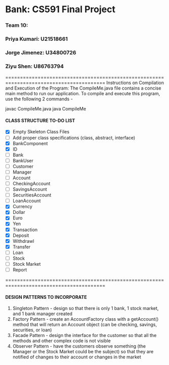 # Bank: CS591 Final Project

### Team 10: 
### Priya Kumari: U21518661
### Jorge Jimenez: U34800726
### Ziyu Shen: U86763794

========================================================================================
Instructions on Compilation and Execution of the Program: 
The CompileMe.java file contains a concise main method to run our application. To compile and execute this program, use the following 2 commands - 

javac CompileMe.java
java CompileMe

#### CLASS STRUCTURE TO-DO LIST

- [X] Empty Skeleton Class Files
- [ ] Add proper class specifications (class, abstract, interface) 
- [X] BankComponent
- [X] ID
- [ ] Bank
- [ ] BankUser
- [ ] Customer
- [ ] Manager
- [ ] Account
- [ ] CheckingAccount
- [ ] SavingsAccount
- [ ] SecuritiesAccount
- [ ] LoanAccount
- [X] Currency
- [X] Dollar
- [X] Euro
- [X] Yen
- [X] Transaction
- [X] Deposit
- [X] Withdrawl
- [X] Transfer
- [ ] Loan
- [ ] Stock
- [ ] Stock Market
- [ ] Report

========================================================================================

#### DESIGN PATTERNS TO INCORPORATE

1. Singleton Pattern - design so that there is only 1 bank, 1 stock market, and 1 bank manager created 
2. Factory Pattern - create an AccountFactory class with a getAccount() method that will return an Account object (can be checking, savings, securities, or loan) 
3. Facade Pattern - design the interface for the customer so that all the methods and other complex code is not visible
4. Observer Pattern - have the customers observe something (the Manager or the Stock Market could be the subject) so that they are notified of changes to their account or changes in the market 
